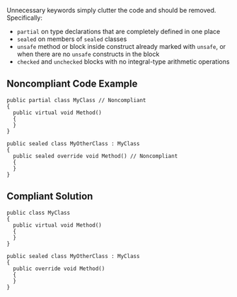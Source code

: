 
Unnecessary keywords simply clutter the code and should be removed. Specifically:

- `partial` on type declarations that are completely defined in one place
- `sealed` on members of `sealed` classes
- `unsafe` method or block inside construct already marked with `unsafe`, or when there are no `unsafe`
  constructs in the block
- `checked` and `unchecked` blocks with no integral-type arithmetic operations


## Noncompliant Code Example


    public partial class MyClass // Noncompliant
    {
      public virtual void Method()
      {
      }
    }
    
    public sealed class MyOtherClass : MyClass
    {
      public sealed override void Method() // Noncompliant
      {
      }
    }


## Compliant Solution


    public class MyClass
    {
      public virtual void Method()
      {
      }
    }
    
    public sealed class MyOtherClass : MyClass
    {
      public override void Method()
      {
      }
    }


